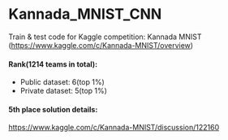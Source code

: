 # Kannada_MNIST_CNN
Train & test code for Kaggle competition: Kannada MNIST (https://www.kaggle.com/c/Kannada-MNIST/overview)

#### Rank(1214 teams in total): 
- Public dataset: 6(top 1%)
- Private dataset: 5(top 1%)

#### 5th place solution details:
https://www.kaggle.com/c/Kannada-MNIST/discussion/122160
